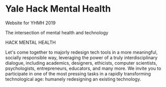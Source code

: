 # Yale Hack Mental Health

Website for YHMH 2019

The intersection of mental health and technology

HACK MENTAL HEALTH

Let's come together to majorly redesign tech tools in a more meaningful, socially responsible way, leveraging the power of a truly interdisciplinary dialogue, including academics, designers, ethicists, computer scientists, psychologists, entrepreneurs, educators, and many more. We invite you to participate in one of the most pressing tasks in a rapidly transforming technological age: humanely redesigning an existing technology.
